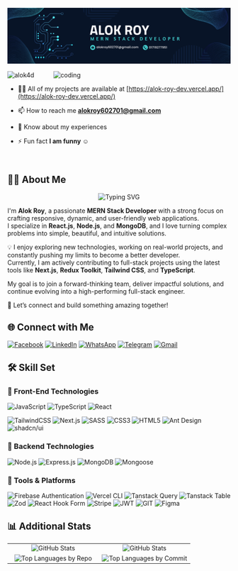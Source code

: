 ![logo](https://github.com/Alok4D/Alok4D/blob/main/Navy%20Blue%20Geometric%20Technology%20LinkedIn%20Banner.png)


<img align="right" alt="coding" width="400" src="https://camo.githubusercontent.com/4d9f5ecceb711eec6e2018f38a5677dc657c9738d4a65ba3b928c41c0a45b439/68747470733a2f2f6d69726f2e6d656469756d2e636f6d2f6d61782f313336302f302a37513379765349765f7430696f4a2d5a2e676966">

<p align="left"> <img src="https://komarev.com/ghpvc/?username=alok4d&label=Profile%20views&color=0e75b6&style=flat" alt="alok4d" /> </p>

- 👨‍💻 All of my projects are available at [https://alok-roy-dev.vercel.app/](https://alok-roy-dev.vercel.app/)

- 📫 How to reach me **alokroy602701@gmail.com**

- 📄 Know about my experiences

- ⚡ Fun fact **I am funny ☺️**

<br/>

## 🧑‍💻 About Me 

<div align="center">

![Typing SVG](https://readme-typing-svg.herokuapp.com?font=Fira+Code&size=30&pause=1000&color=0AFFEF&center=true&vCenter=true&width=1000&lines=Hi+I'm+Alok+Roy!;MERN+Stack+Developer;Passionate+Frontend+Engineer;Always+Learning+and+Building...)

</div>

I'm **Alok Roy**, a passionate **MERN Stack Developer** with a strong focus on crafting responsive, dynamic, and user-friendly web applications.  
I specialize in **React.js**, **Node.js**, and **MongoDB**, and I love turning complex problems into simple, beautiful, and intuitive solutions.

💡 I enjoy exploring new technologies, working on real-world projects, and constantly pushing my limits to become a better developer.  
Currently, I am actively contributing to full-stack projects using the latest tools like **Next.js**, **Redux Toolkit**, **Tailwind CSS**, and **TypeScript**.

My goal is to join a forward-thinking team, deliver impactful solutions, and continue evolving into a high-performing full-stack engineer.

🎯 Let’s connect and build something amazing together!



## 🌐 Connect with Me

[![Facebook](https://img.shields.io/badge/Facebook-%231877F2.svg?logo=Facebook&logoColor=white)](https://www.facebook.com/alok.roy.738161/)
[![LinkedIn](https://img.shields.io/badge/LinkedIn-%230077B5.svg?logo=linkedin&logoColor=white)](https://www.linkedin.com/in/alok-roy-likedin/)
[![WhatsApp](https://img.shields.io/badge/WhatsApp-25D366?style=flat-square&logo=whatsapp&logoColor=white)](https://wa.me/+8801719277951)
[![Telegram](https://img.shields.io/badge/Telegram-2CA5E0?style=flat-square&logo=telegram&logoColor=white)](https://t.me/alokroy02)
[![Gmail](https://img.shields.io/badge/Gmail-D14836?style=flat-square&logo=gmail&logoColor=white)](mailto:alokroy602701@gmail.com)
<!-- [![Stack Overflow](https://img.shields.io/badge/Stack%20Overflow-FE7A16?style=flat-square&logo=stack-overflow&logoColor=white)](https://stackoverflow.com/users/24629498/alok-roy) -->

## 🛠️ Skill Set

### 🎨 Front-End Technologies

![JavaScript](https://img.shields.io/badge/javascript-%23E57B00.svg?style=for-the-badge&logo=javascript&logoColor=white)
![TypeScript](https://img.shields.io/badge/typescript-%23007ACC.svg?style=for-the-badge&logo=typescript&logoColor=white)
![React](https://img.shields.io/badge/react-%2320232a.svg?style=for-the-badge&logo=react&logoColor=%2361DAFB)

![TailwindCSS](https://img.shields.io/badge/tailwindcss-%23000000.svg?style=for-the-badge&logo=tailwind-css)
![Next.js](https://img.shields.io/badge/Next.js-%23000000.svg?style=for-the-badge&logo=next.js)
![SASS](https://img.shields.io/badge/sass-%23CC6699.svg?style=for-the-badge&logo=sass&logoColor=white)
![CSS3](https://img.shields.io/badge/css3-%231572B6.svg?style=for-the-badge&logo=css3&logoColor=white)
![HTML5](https://img.shields.io/badge/html5-%23E34F26.svg?style=for-the-badge&logo=html5&logoColor=white)
![Ant Design](https://img.shields.io/badge/Ant%20Design-%231677FF?style=for-the-badge&logo=ant-design)
![shadcn/ui](https://img.shields.io/badge/shadcn%2Fui-000?logo=shadcnui&logoColor=fff&style=for-the-badge)


### 🔧 Backend Technologies

![Node.js](https://img.shields.io/badge/node.js-%2320232a?style=for-the-badge&logo=node.js)
![Express.js](https://img.shields.io/badge/express.js-%23404d59.svg?style=for-the-badge&logo=express&logoColor=%2361DAFB)
![MongoDB](https://img.shields.io/badge/MongoDB-%2320232a.svg?style=for-the-badge&logo=mongodb)
![Mongoose](https://img.shields.io/badge/mongoose-%23880000.svg?style=for-the-badge&logo=mongoose&logoColor=white)

### 🧰 Tools & Platforms

![Firebase Authentication](https://img.shields.io/badge/Firebase-Authentication-FFCA28?style=for-the-badge&logo=Firebase&logoColor=white&labelColor=dd2c00)
![Vercel CLI](https://img.shields.io/badge/vercel%20cli-%23000000.svg?style=for-the-badge&logo=vercel&logoColor=white)
![Tanstack Query](https://img.shields.io/badge/tanstack%20query-%2320232a.svg?style=for-the-badge&logo=react-query)
![Tanstack Table](https://img.shields.io/badge/tanstack%20table-%2320232a.svg?style=for-the-badge&logo=react-table)
![Zod](https://img.shields.io/badge/Zod%20Validation-%2320232a?style=for-the-badge&logo=zod)
![React Hook Form](https://img.shields.io/badge/React%20Hook%20Form-%2320232a?style=for-the-badge&logo=react-hook-form&logoColor=white)
![Stripe](https://img.shields.io/badge/Stripe-%2320232a.svg?style=for-the-badge&logo=stripe)
![JWT](https://img.shields.io/badge/JWT-%2320232a?style=for-the-badge&logo=JSON%20web%20tokens)
![GIT](https://img.shields.io/badge/Git-%2320232a?style=for-the-badge&logo=git)
![Figma](https://img.shields.io/badge/Figma-%2320232a?style=for-the-badge&logo=figma)
<!-- ![Adobe Acrobat Pro](https://img.shields.io/badge/Adobe%20Acrobat%20Pro-EC1C24?style=for-the-badge&logo=adobe-acrobat-reader&logoColor=white) -->

## 📊 Additional Stats

<div align="center">
    <table>
        <tr>
            <td align="center" width="50%">
                <img src="http://github-profile-summary-cards.vercel.app/api/cards/stats?username=alok4d&theme=transparent" alt="GitHub Stats">
            </td>
            <td align="center" width="50%">
                <img src="https://github-readme-stats.vercel.app/api?username=alok4d&show_icons=true&theme=transparent&include_all_commits=false&number_format=long&border_color=00000000" alt="GitHub Stats">
            </td>
        </tr>
        <tr>
            <td align="center" width="50%">
                <img src="http://github-profile-summary-cards.vercel.app/api/cards/repos-per-language?username=alok4d&theme=transparent" alt="Top Languages by Repo">
            </td>
            <td align="center" width="50%">
                <img src="http://github-profile-summary-cards.vercel.app/api/cards/most-commit-language?username=alok4d&theme=transparent" alt="Top Languages by Commit">
            </td>
        </tr>
    </table>
</div>

